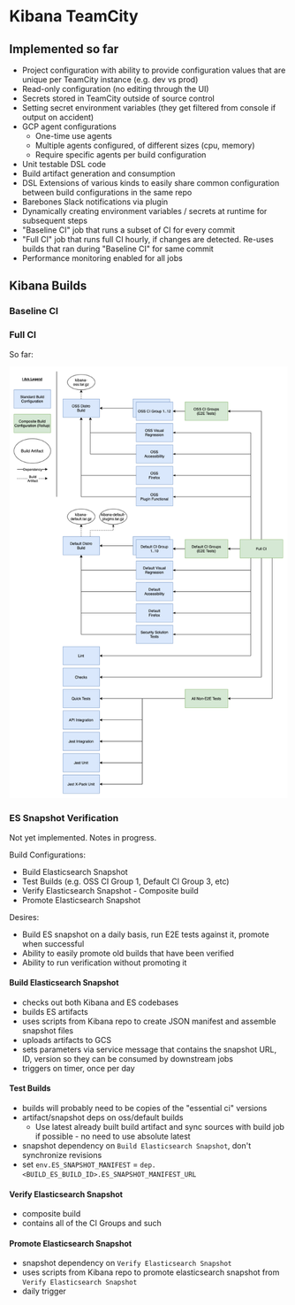 # Kibana TeamCity

## Implemented so far

- Project configuration with ability to provide configuration values that are unique per TeamCity instance (e.g. dev vs prod)
- Read-only configuration (no editing through the UI)
- Secrets stored in TeamCity outside of source control
- Setting secret environment variables (they get filtered from console if output on accident)
- GCP agent configurations
  - One-time use agents
  - Multiple agents configured, of different sizes (cpu, memory)
  - Require specific agents per build configuration
- Unit testable DSL code
- Build artifact generation and consumption
- DSL Extensions of various kinds to easily share common configuration between build configurations in the same repo
- Barebones Slack notifications via plugin
- Dynamically creating environment variables / secrets at runtime for subsequent steps
- "Baseline CI" job that runs a subset of CI for every commit
- "Full CI" job that runs full CI hourly, if changes are detected. Re-uses builds that ran during "Baseline CI" for same commit
- Performance monitoring enabled for all jobs

## Kibana Builds

### Baseline CI

### Full CI

So far:

![Diagram](Kibana.png)

### ES Snapshot Verification

Not yet implemented. Notes in progress.

Build Configurations:

- Build Elasticsearch Snapshot
- Test Builds (e.g. OSS CI Group 1, Default CI Group 3, etc)
- Verify Elasticsearch Snapshot - Composite build
- Promote Elasticsearch Snapshot

Desires:

- Build ES snapshot on a daily basis, run E2E tests against it, promote when successful
- Ability to easily promote old builds that have been verified
- Ability to run verification without promoting it

#### Build Elasticsearch Snapshot

- checks out both Kibana and ES codebases
- builds ES artifacts
- uses scripts from Kibana repo to create JSON manifest and assemble snapshot files
- uploads artifacts to GCS
- sets parameters via service message that contains the snapshot URL, ID, version so they can be consumed by downstream jobs
- triggers on timer, once per day

#### Test Builds

- builds will probably need to be copies of the "essential ci" versions
- artifact/snapshot deps on oss/default builds
  - Use latest already built build artifact and sync sources with build job if possible - no need to use absolute latest
- snapshot dependency on `Build Elasticsearch Snapshot`, don't synchronize revisions
- set `env.ES_SNAPSHOT_MANIFEST` = `dep.<BUILD_ES_BUILD_ID>.ES_SNAPSHOT_MANIFEST_URL`

#### Verify Elasticsearch Snapshot

- composite build
- contains all of the CI Groups and such

#### Promote Elasticsearch Snapshot

- snapshot dependency on `Verify Elasticsearch Snapshot`
- uses scripts from Kibana repo to promote elasticsearch snapshot from `Verify Elasticsearch Snapshot`
- daily trigger
